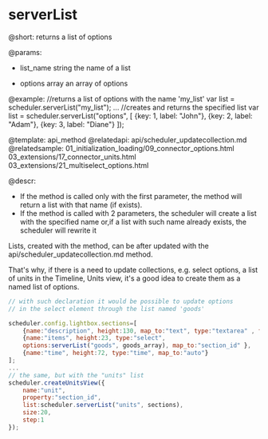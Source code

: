 serverList
=============
@short: 
	returns a list of options

@params: 
- list_name	string 		the name of a list
* options	array		an array of options

@example: 
//returns a list of options with the name 'my_list'
var list = scheduler.serverList("my_list"); 
...
//creates and returns the specified list
var list = scheduler.serverList("options", [
	{key: 1, label: "John"},
	{key: 2, label: "Adam"},
	{key: 3, label: "Diane"}
]);



@template:	api_method
@relatedapi:
	api/scheduler_updatecollection.md
@relatedsample:
	01_initialization_loading/09_connector_options.html
    03_extensions/17_connector_units.html   
    03_extensions/21_multiselect_options.html
    
@descr: 
- If the method is called only with the first parameter, the method will return a list with that name (if exists).
- If the method is called with 2 parameters, the scheduler will create a list with the specified name or,if a list with such name already exists, the scheduler will rewrite it

Lists, created with the method, can be after updated with the api/scheduler_updatecollection.md method.

That's why, if there is a need to update collections, e.g. select options, a list of units in  the Timeline, Units view, 
it's a good idea to create them as a named list of options.


~~~js
// with such declaration it would be possible to update options 
// in the select element through the list named 'goods'

scheduler.config.lightbox.sections=[   
	{name:"description", height:130, map_to:"text", type:"textarea" , focus:true},
	{name:"items", height:23, type:"select", 
    options:serverList("goods", goods_array), map_to:"section_id" }, 
	{name:"time", height:72, type:"time", map_to:"auto"}
]; 
...
// the same, but with the "units" list
scheduler.createUnitsView({
	name:"unit",
	property:"section_id",
	list:scheduler.serverList("units", sections),
	size:20,
	step:1
});

~~~

